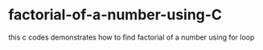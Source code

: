 # factorial-of-a-number-using-C
this c codes demonstrates how to find factorial of a number using for loop
